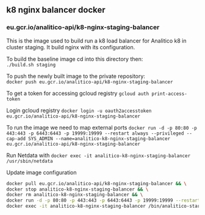 
## k8 nginx balancer docker
### eu.gcr.io/analitico-api/k8-nginx-staging-balancer

This is the image used to build run a k8 load balancer for Analitico k8 in cluster staging.
It build nginx with its configuration.

To build the baseline image cd into this directory then:  
`./build.sh staging`

To push the newly built image to the private repository:  
`docker push eu.gcr.io/analitico-api/k8-nginx-staging-balancer`

To get a token for accessing gcloud registry
`gcloud auth print-access-token`

Login gcloud registry
`docker login -u oauth2accesstoken eu.gcr.io/analitico-api/k8-nginx-staging-balancer`

To run the image we need to map external ports
`docker run -d -p 80:80 -p 443:443 -p 6443:6443 -p 19999:19999 --restart always --privileged --cap-add SYS_ADMIN --name=analitico-k8-nginx-staging-balancer eu.gcr.io/analitico-api/k8-nginx-staging-balancer`

Run Netdata with
`docker exec -it analitico-k8-nginx-staging-balancer /usr/sbin/netdata`

Update image configuration

```bash
docker pull eu.gcr.io/analitico-api/k8-nginx-staging-balancer && \
docker stop analitico-k8-nginx-staging-balancer && \
docker rm analitico-k8-nginx-staging-balancer && \
docker run -d -p 80:80 -p 443:443 -p 6443:6443 -p 19999:19999 --restart always --name=analitico-k8-nginx-staging-balancer --privileged --cap-add SYS_ADMIN eu.gcr.io/analitico-api/k8-nginx-staging-balancer &&
docker exec -it analitico-k8-nginx-staging-balancer /bin/analitico-startup
```